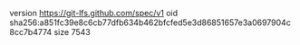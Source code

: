 version https://git-lfs.github.com/spec/v1
oid sha256:a851fc39e8c6cb77dfb634b462bfcfed5e3d86851657e3a0697904c8cc7b4774
size 7543
